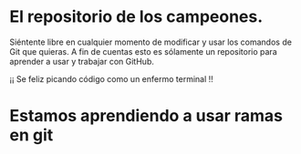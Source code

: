 # El repositorio de los campeones.
Siéntente libre en cualquier momento de modificar y usar los comandos de Git que quieras. A fin de cuentas esto es sólamente un repositorio para aprender a usar y trabajar con GitHub.

¡¡ Se feliz picando código como un enfermo terminal !!

# Estamos aprendiendo a usar ramas en git 